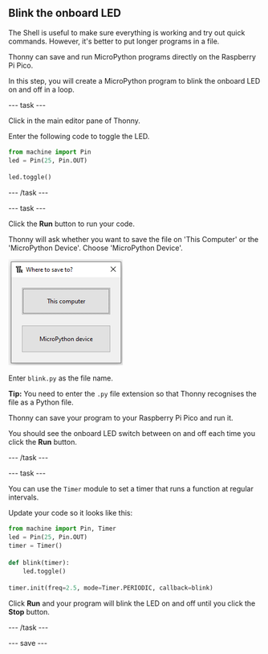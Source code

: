## Blink the onboard LED

The Shell is useful to make sure everything is working and try out quick commands. However, it's better to put longer programs in a file. 

Thonny can save and run MicroPython programs directly on the Raspberry Pi Pico.

In this step, you will create a MicroPython program to blink the onboard LED on and off in a loop. 

--- task ---

Click in the main editor pane of Thonny. 

Enter the following code to toggle the LED. 

``` python
from machine import Pin
led = Pin(25, Pin.OUT)

led.toggle()
```

--- /task ---

--- task ---

Click the **Run** button to run your code. 

Thonny will ask whether you want to save the file on 'This Computer' or the 'MicroPython Device'. Choose 'MicroPython Device'.

![an image](images/save-on-device.png)

Enter `blink.py` as the file name. 

**Tip:** You need to enter the `.py` file extension so that Thonny recognises the file as a Python file. 

Thonny can save your program to your Raspberry Pi Pico and run it. 

You should see the onboard LED switch between on and off each time you click the **Run** button.

--- /task ---

--- task ---

You can use the `Timer` module to set a timer that runs a function at regular intervals. 

Update your code so it looks like this:

``` python
from machine import Pin, Timer
led = Pin(25, Pin.OUT)
timer = Timer()

def blink(timer):
    led.toggle()

timer.init(freq=2.5, mode=Timer.PERIODIC, callback=blink)
```

Click **Run** and your program will blink the LED on and off until you click the **Stop** button. 

--- /task ---

--- save ---
